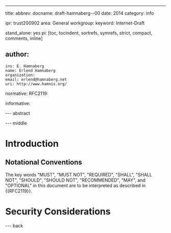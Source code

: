 ---
title: 
abbrev: 
docname: draft-hamnaberg--00
date: 2014
category: info

ipr: trust200902
area: General
workgroup: 
keyword: Internet-Draft

stand_alone: yes
pi: [toc, tocindent, sortrefs, symrefs, strict, compact, comments, inline]

author:
 -
    ins: E. Hamnaberg
    name: Erlend Hamnaberg
    organization: 
    email: erlend@hamnaberg.net
    uri: http://www.hamnis.org/

normative:
  RFC2119:

informative:


--- abstract


--- middle

Introduction
============

Notational Conventions
----------------------

The key words "MUST", "MUST NOT", "REQUIRED", "SHALL", "SHALL NOT",
"SHOULD", "SHOULD NOT", "RECOMMENDED", "MAY", and "OPTIONAL" in this
document are to be interpreted as described in {{RFC2119}}.

Security Considerations
=======================


--- back
